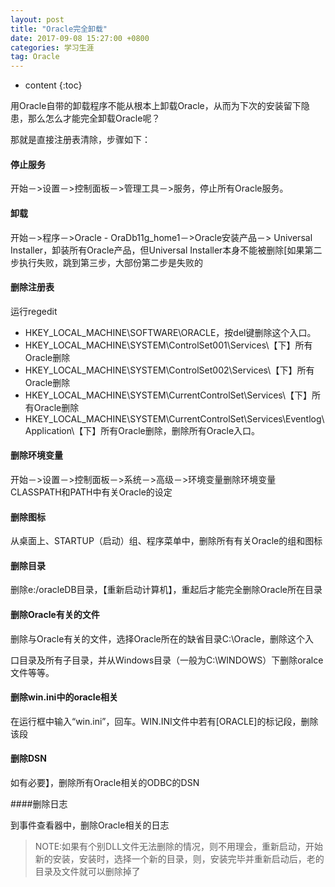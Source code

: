 ```yaml
---
layout: post
title: "Oracle完全卸载"
date: 2017-09-08 15:27:00 +0800 
categories: 学习生涯
tag: Oracle
---
```

* content
{:toc}


用Oracle自带的卸载程序不能从根本上卸载Oracle，从而为下次的安装留下隐患，那么怎么才能完全卸载Oracle呢？

那就是直接注册表清除，步骤如下：
<!-- more -->




#### 停止服务

开始－>设置－>控制面板－>管理工具－>服务，停止所有Oracle服务。

#### 卸载

开始－>程序－>Oracle - OraDb11g_home1－>Oracle安装产品－> Universal Installer，卸装所有Oracle产品，但Universal Installer本身不能被删除[如果第二步执行失败，跳到第三步，大部份第二步是失败的

#### 删除注册表

运行regedit

- HKEY_LOCAL_MACHINE\SOFTWARE\ORACLE，按del键删除这个入口。
- HKEY_LOCAL_MACHINE\SYSTEM\ControlSet001\Services\【下】所有Oracle删除
- HKEY_LOCAL_MACHINE\SYSTEM\ControlSet002\Services\【下】所有Oracle删除
- HKEY_LOCAL_MACHINE\SYSTEM\CurrentControlSet\Services\【下】所有Oracle删除
- HKEY_LOCAL_MACHINE\SYSTEM\CurrentControlSet\Services\Eventlog\Application\【下】所有Oracle删除，删除所有Oracle入口。

#### 删除环境变量

开始－>设置－>控制面板－>系统－>高级－>环境变量删除环境变量CLASSPATH和PATH中有关Oracle的设定

#### 删除图标

从桌面上、STARTUP（启动）组、程序菜单中，删除所有有关Oracle的组和图标 

#### 删除目录

删除e:/oracleDB目录，【重新启动计算机】，重起后才能完全删除Oracle所在目录

#### 删除Oracle有关的文件

删除与Oracle有关的文件，选择Oracle所在的缺省目录C:\Oracle，删除这个入 

口目录及所有子目录，并从Windows目录（一般为C:\WINDOWS）下删除oralce文件等等。

#### 删除win.ini中的oracle相关

在运行框中输入“win.ini”，回车。WIN.INI文件中若有[ORACLE]的标记段，删除该段

#### 删除DSN

如有必要】，删除所有Oracle相关的ODBC的DSN

####删除日志

到事件查看器中，删除Oracle相关的日志

> NOTE:如果有个别DLL文件无法删除的情况，则不用理会，重新启动，开始新的安装，安装时，选择一个新的目录，则，安装完毕并重新启动后，老的目录及文件就可以删除掉了


